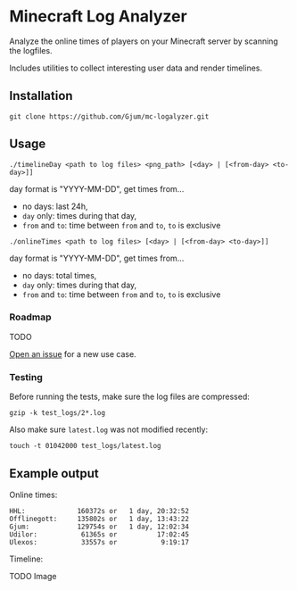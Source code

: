 Minecraft Log Analyzer
======================

Analyze the online times of players on your Minecraft server by scanning the logfiles.

Includes utilities to collect interesting user data and render timelines.

Installation
------------

`git clone https://github.com/Gjum/mc-logalyzer.git`

Usage
-----

`./timelineDay <path to log files> <png_path> [<day> | [<from-day> <to-day>]]`

day format is "YYYY-MM-DD", get times from...

- no days: last 24h,
- `day` only: times during that day,
- `from` and `to`: time between `from` and `to`, `to` is exclusive

`./onlineTimes <path to log files> [<day> | [<from-day> <to-day>]]`

day format is "YYYY-MM-DD", get times from...

- no days: total times,
- `day` only: times during that day,
- `from` and `to`: time between `from` and `to`, `to` is exclusive

### Roadmap

TODO

[Open an issue](issues/new) for a new use case.

### Testing

Before running the tests, make sure the log files are compressed:

    gzip -k test_logs/2*.log

Also make sure `latest.log` was not modified recently:

    touch -t 01042000 test_logs/latest.log

Example output
--------------

Online times:

    HHL:             160372s or   1 day, 20:32:52
    Offlinegott:     135802s or   1 day, 13:43:22
    Gjum:            129754s or   1 day, 12:02:34
    Udilor:           61365s or          17:02:45
    Ulexos:           33557s or           9:19:17

Timeline:

TODO Image
